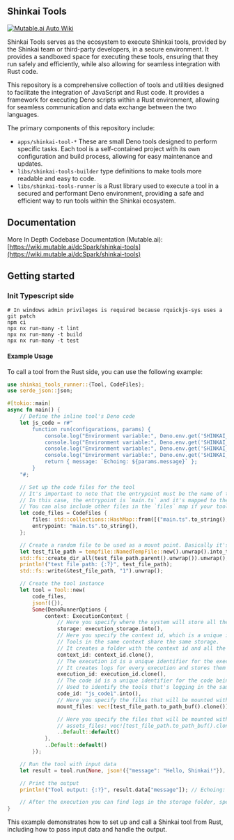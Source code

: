 ## Shinkai Tools

[![Mutable.ai Auto Wiki](https://img.shields.io/badge/Auto_Wiki-Mutable.ai-blue)](https://wiki.mutable.ai/dcSpark/shinkai-tools)

Shinkai Tools serves as the ecosystem to execute Shinkai tools, provided by the Shinkai team or third-party developers, in a secure environment. It provides a sandboxed space for executing these tools,
ensuring that they run safely and efficiently, while also allowing for seamless integration with Rust code.

This repository is a comprehensive collection of tools and utilities designed to facilitate the integration of JavaScript and Rust code. It provides a framework for executing Deno scripts within a Rust environment, allowing for seamless communication and data exchange between the two languages.

The primary components of this repository include:

- `apps/shinkai-tool-*` These are small Deno tools designed to perform specific tasks. Each tool is a self-contained project with its own configuration and build process, allowing for easy maintenance and updates.
- `libs/shinkai-tools-builder` type definitions to make tools more readable and easy to code.
- `libs/shinkai-tools-runner` is a Rust library used to execute a tool in a secured and performant Deno environment, providing a safe and efficient way to run tools within the Shinkai ecosystem.

## Documentation

More In Depth Codebase Documentation (Mutable.ai): [https://wiki.mutable.ai/dcSpark/shinkai-tools](https://wiki.mutable.ai/dcSpark/shinkai-tools)

## Getting started

### Init Typescript side

```
# In windows admin privileges is required because rquickjs-sys uses a git patch
npm ci
npx nx run-many -t lint
npx nx run-many -t build
npx nx run-many -t test
```

#### Example Usage

To call a tool from the Rust side, you can use the following example:

```rust
use shinkai_tools_runner::{Tool, CodeFiles};
use serde_json::json;

#[tokio::main]
async fn main() {
    // Define the inline tool's Deno code
    let js_code = r#"
        function run(configurations, params) {
            console.log("Environment variable:", Deno.env.get('SHINKAI_MOUNT')); // rw files /path/to/mount1,/path/to/mount2
            console.log("Environment variable:", Deno.env.get('SHINKAI_ASSETS')); // ro files /path/to/asset1,/path/to/asset2
            console.log("Environment variable:", Deno.env.get('SHINKAI_HOME')); // rw files /path/to/home
            console.log("Environment variable:", Deno.env.get('SHINKAI_NODE_LOCATION')); // https://host.docker.internal:9554 (if it's running in docker) or 127.0.0.2:9554 (if it's running in host)
            return { message: `Echoing: ${params.message}` };
        }
    "#;

    // Set up the code files for the tool
    // It's important to note that the entrypoint must be the name of the file in the `files` map.
    // In this case, the entrypoint is `main.ts` and it's mapped to the `js_code` variable.
    // You can also include other files in the `files` map if your tool needs them.
    let code_files = CodeFiles {
        files: std::collections::HashMap::from([("main.ts".to_string(), js_code.to_string())]),
        entrypoint: "main.ts".to_string(),
    };

    // Create a random file to be used as a mount point. Basically it's a file that could be read/write by the tool
    let test_file_path = tempfile::NamedTempFile::new().unwrap().into_temp_path();
    std::fs::create_dir_all(test_file_path.parent().unwrap()).unwrap();
    println!("test file path: {:?}", test_file_path);
    std::fs::write(&test_file_path, "1").unwrap();

    // Create the tool instance
    let tool = Tool::new(
        code_files,
        json!({}),
        Some(DenoRunnerOptions {
            context: ExecutionContext {
                // Here you specify where the system will store all the files related to execute code
                storage: execution_storage.into(),
                // Here you specify the context id, which is a unique identifier for the execution context.
                // Tools in the same context share the same storage.
                // It creates a folder with the context id and all the files related to the execution are stored in it.
                context_id: context_id.clone(),
                // The execution id is a unique identifier for the execution of the tool
                // It creates logs for every execution and stores them in the storage folder.
                execution_id: execution_id.clone(),
                // The code id is a unique identifier for the code being executed.
                // Used to identify the tools that's logging in the same execution.
                code_id: "js_code1".into(),
                // Here you specify the files that will be mounted with read/write permissions into the Deno execution environment.
                mount_files: vec![test_file_path.to_path_buf().clone()],

                // Here you specify the files that will be mounted with read-only permissions into the Deno execution environment.
                // assets_files: vec![test_file_path.to_path_buf().clone()],
                ..Default::default()
            },
            ..Default::default()
        });

    // Run the tool with input data
    let result = tool.run(None, json!({"message": "Hello, Shinkai!"}), None).await.unwrap();

    // Print the output
    println!("Tool output: {:?}", result.data["message"]); // Echoing: ${params.message}

    // After the execution you can find logs in the storage folder, specifically in storage/{context_id}/logs/{execution_id}_....log
}
```

This example demonstrates how to set up and call a Shinkai tool from Rust, including how to pass input data and handle the output.
